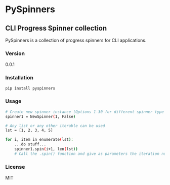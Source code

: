 # PySpinners

## CLI Progress Spinner collection

PySpinners is a collection of progress spinners for CLI applications.

### Version
0.0.1

### Installation
```sh
pip install pyspinners
```

### Usage
```sh
# Create new spinner instance (Options 1-30 for different spinner type - True/False shows both progress and spinner or just spinner)
spinner1 = NewSpinner(1, False)

# Any list or any other iterable can be used
lst = [1, 2, 3, 4, 5]

for i, item in enumerate(lst):
    ...do stuff...
    spinner1.spin(i+1, len(lst))
    # Call the .spin() function and give as parameters the iteration number and the length of the iterable.
```

### License

MIT
